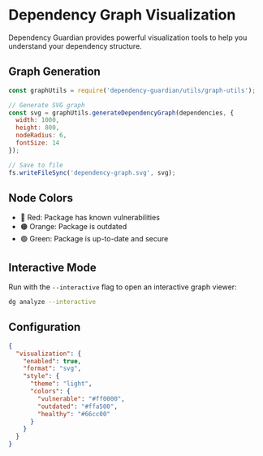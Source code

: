 # Dependency Graph Visualization

Dependency Guardian provides powerful visualization tools to help you understand your dependency structure.

## Graph Generation

```javascript
const graphUtils = require('dependency-guardian/utils/graph-utils');

// Generate SVG graph
const svg = graphUtils.generateDependencyGraph(dependencies, {
  width: 1000,
  height: 800,
  nodeRadius: 6,
  fontSize: 14
});

// Save to file
fs.writeFileSync('dependency-graph.svg', svg);
```

## Node Colors

- 🔴 Red: Package has known vulnerabilities
- 🟠 Orange: Package is outdated
- 🟢 Green: Package is up-to-date and secure

## Interactive Mode

Run with the `--interactive` flag to open an interactive graph viewer:

```bash
dg analyze --interactive
```

## Configuration

```json
{
  "visualization": {
    "enabled": true,
    "format": "svg",
    "style": {
      "theme": "light",
      "colors": {
        "vulnerable": "#ff0000",
        "outdated": "#ffa500",
        "healthy": "#66cc00"
      }
    }
  }
}
``` 
